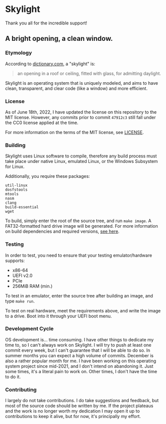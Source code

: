 # Skylight
Thank you all for the incredible support!
## A bright opening, a clean window.

### **Etymology**
According to [dictionary.com](https://www.dictionary.com/browse/skylight#), a "skylight" is:
> an opening in a roof or ceiling, fitted with glass, for admitting daylight.

Skylight is an operating system that is uniquely modeled, and aims to have clean, transparent, and clear code (like a window) and more efficient.

### **License**
As of June 18th, 2022, I have updated the license on this repository to the MIT license. However, any commits prior to commit `47912c3` still fall under the CC0 license applied at the time.

For more information on the terms of the MIT license, see [LICENSE](LICENSE).

### **Building**
Skylight uses Linux software to compile, therefore any build process must take place under native Linux, emulated Linux, or the Windows Subsystem for Linux.

Additionally, you require these packages:
```
util-linux 
dosfstools 
mtools 
nasm 
clang 
build-essential 
wget
```

To build, simply enter the root of the source tree, and run `make image`. A FAT32-formatted hard drive image will be generated. For more information on build dependencies and required versions, [see here](docs/BUILD-DEPS.md).

### Testing
In order to test, you need to ensure that your testing emulator/hardware supports:
 - x86-64
 - UEFI v2.0
 - PCIe
 - 256MiB RAM (min.)

To test in an emulator, enter the source tree after building an image, and type `make run`.

To test on real hardware, meet the requirements above, and write the image to a drive.
Boot into it through your UEFI boot menu.

### Development Cycle
OS development is... time consuming. I have other things to dedicate my time to, so I can't always work on Skylight. I will try to push at least one commit every week, but I can't guarantee that I will be able to do so. In summer months you can expect a high volume of commits. December is also a rather popular month for me. I have been working on this operating system project since mid-2021, and I don't intend on abandoning it. Just some times, it's a literal pain to work on. Other times, I don't have the time to do it.

### Contributing
I largely do not take contributions. I do take suggestions and feedback, but most of the source code should be written by me. If the project plateaus and the work is no longer worth my dedication I may open it up to contributions to keep it alive, but for now, it's principally my effort.
